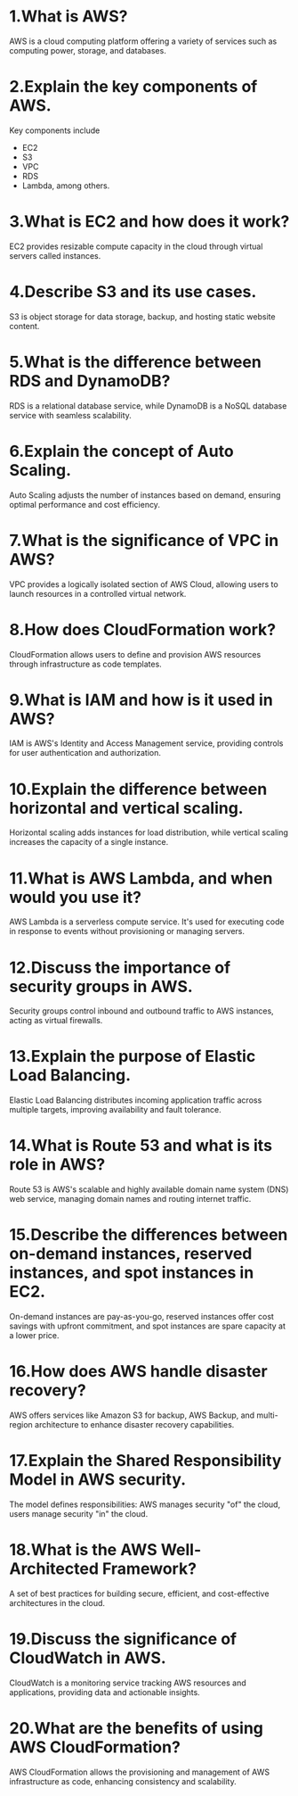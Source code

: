 # 1.What is AWS?

AWS is a cloud computing platform offering a variety of services such as computing power, storage, and databases.

# 2.Explain the key components of AWS.

 Key components include 
- EC2
- S3
- VPC
- RDS
- Lambda, among others.

# 3.What is EC2 and how does it work?

 EC2 provides resizable compute capacity in the cloud through virtual servers called instances.
 
# 4.Describe S3 and its use cases.

S3 is object storage for data storage, backup, and hosting static website content.

# 5.What is the difference between RDS and DynamoDB?

RDS is a relational database service, while DynamoDB is a NoSQL database service with seamless scalability.
 
# 6.Explain the concept of Auto Scaling.

Auto Scaling adjusts the number of instances based on demand, ensuring optimal performance and cost efficiency.
 
# 7.What is the significance of VPC in AWS?

VPC provides a logically isolated section of AWS Cloud, allowing users to launch resources in a controlled virtual network.

# 8.How does CloudFormation work?

CloudFormation allows users to define and provision AWS resources through infrastructure as code templates.

# 9.What is IAM and how is it used in AWS?

IAM is AWS's Identity and Access Management service, providing controls for user authentication and authorization.

# 10.Explain the difference between horizontal and vertical scaling.

Horizontal scaling adds instances for load distribution, while vertical scaling increases the capacity of a single instance.

# 11.What is AWS Lambda, and when would you use it?

AWS Lambda is a serverless compute service. It's used for executing code in response to events without provisioning or managing servers.

# 12.Discuss the importance of security groups in AWS.

Security groups control inbound and outbound traffic to AWS instances, acting as virtual firewalls.

# 13.Explain the purpose of Elastic Load Balancing.

Elastic Load Balancing distributes incoming application traffic across multiple targets, improving availability and fault tolerance.

# 14.What is Route 53 and what is its role in AWS?

Route 53 is AWS's scalable and highly available domain name system (DNS) web service, managing domain names and routing internet traffic.

# 15.Describe the differences between on-demand instances, reserved instances, and spot instances in EC2.

On-demand instances are pay-as-you-go, reserved instances offer cost savings with upfront commitment, and spot instances are spare capacity at a lower price.

# 16.How does AWS handle disaster recovery?

AWS offers services like Amazon S3 for backup, AWS Backup, and multi-region architecture to enhance disaster recovery capabilities.

# 17.Explain the Shared Responsibility Model in AWS security.

The model defines responsibilities: AWS manages security "of" the cloud, users manage security "in" the cloud.

# 18.What is the AWS Well-Architected Framework?

A set of best practices for building secure, efficient, and cost-effective architectures in the cloud.

# 19.Discuss the significance of CloudWatch in AWS.

CloudWatch is a monitoring service tracking AWS resources and applications, providing data and actionable insights.

# 20.What are the benefits of using AWS CloudFormation?

AWS CloudFormation allows the provisioning and management of AWS infrastructure as code, enhancing consistency and scalability.
